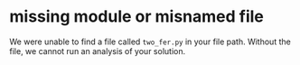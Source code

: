 # missing module or misnamed file

We were unable to find a file called `two_fer.py` in your file path.
Without the file, we cannot run an analysis of your solution.
